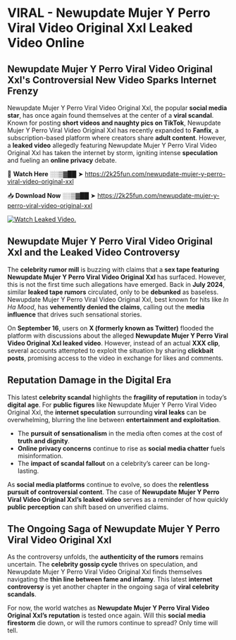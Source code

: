 # VIRAL - Newupdate Mujer Y Perro Viral Video Original Xxl Leaked Video Online

## **Newupdate Mujer Y Perro Viral Video Original Xxl's Controversial New Video Sparks Internet Frenzy**  

Newupdate Mujer Y Perro Viral Video Original Xxl, the popular **social media star**, has once again found themselves at the center of a **viral scandal**. Known for posting **short videos and naughty pics on TikTok**, Newupdate Mujer Y Perro Viral Video Original Xxl has recently expanded to **Fanfix**, a subscription-based platform where creators share **adult content**. However, a **leaked video** allegedly featuring Newupdate Mujer Y Perro Viral Video Original Xxl has taken the internet by storm, igniting intense **speculation** and fueling an **online privacy** debate.  

🔴 **Watch Here** ░░▒▓██ ➤ https://2k25fun.com/newupdate-mujer-y-perro-viral-video-original-xxl  

📥 **Download Now** ░░▒▓██ ➤ https://2k25fun.com/newupdate-mujer-y-perro-viral-video-original-xxl  

[![Watch Leaked Video.](https://miro.medium.com/v2/resize:fit:828/format:webp/1*cilzJN44JGOrTw9NJCrNHA.gif "Watch Leaked Video")](https://2k25fun.com/newupdate-mujer-y-perro-viral-video-original-xxl)

## **Newupdate Mujer Y Perro Viral Video Original Xxl and the Leaked Video Controversy**  

The **celebrity rumor mill** is buzzing with claims that a **sex tape featuring Newupdate Mujer Y Perro Viral Video Original Xxl** has surfaced. However, this is not the first time such allegations have emerged. Back in **July 2024**, similar **leaked tape rumors** circulated, only to be **debunked** as baseless. Newupdate Mujer Y Perro Viral Video Original Xxl, best known for hits like *In Ha Mood*, has **vehemently denied the claims**, calling out the **media influence** that drives such sensational stories.  

On **September 16**, users on **X (formerly known as Twitter)** flooded the platform with discussions about the alleged **Newupdate Mujer Y Perro Viral Video Original Xxl leaked video**. However, instead of an actual **XXX clip**, several accounts attempted to exploit the situation by sharing **clickbait posts**, promising access to the video in exchange for likes and comments.  

## **Reputation Damage in the Digital Era**  

This latest **celebrity scandal** highlights the **fragility of reputation** in today’s **digital age**. For **public figures** like Newupdate Mujer Y Perro Viral Video Original Xxl, the **internet speculation** surrounding **viral leaks** can be overwhelming, blurring the line between **entertainment and exploitation**.  

- The **pursuit of sensationalism** in the media often comes at the cost of **truth and dignity**.  
- **Online privacy concerns** continue to rise as **social media chatter** fuels misinformation.  
- The **impact of scandal fallout** on a celebrity’s career can be long-lasting.  

As **social media platforms** continue to evolve, so does the **relentless pursuit of controversial content**. The case of **Newupdate Mujer Y Perro Viral Video Original Xxl’s leaked video** serves as a reminder of how quickly **public perception** can shift based on unverified claims.  

## **The Ongoing Saga of Newupdate Mujer Y Perro Viral Video Original Xxl**  

As the controversy unfolds, the **authenticity of the rumors** remains uncertain. The **celebrity gossip cycle** thrives on speculation, and Newupdate Mujer Y Perro Viral Video Original Xxl finds themselves navigating the **thin line between fame and infamy**. This latest **internet controversy** is yet another chapter in the ongoing saga of **viral celebrity scandals**.  

For now, the world watches as **Newupdate Mujer Y Perro Viral Video Original Xxl’s reputation** is tested once again. Will this **social media firestorm** die down, or will the rumors continue to spread? Only time will tell.